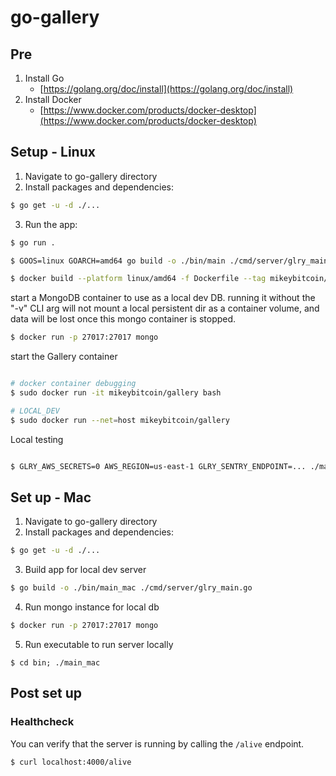 # go-gallery

## Pre

1. Install Go
    - [https://golang.org/doc/install](https://golang.org/doc/install)
2. Install Docker
    - [https://www.docker.com/products/docker-desktop](https://www.docker.com/products/docker-desktop)


## Setup - Linux

1. Navigate to go-gallery directory
2. Install packages and dependencies:
```bash
$ go get -u -d ./...
```

3. Run the app:
```bash
$ go run .
```

```bash
$ GOOS=linux GOARCH=amd64 go build -o ./bin/main ./cmd/server/glry_main.go

$ docker build --platform linux/amd64 -f Dockerfile --tag mikeybitcoin/gallery .
```

start a MongoDB container to use as a local dev DB.
running it without the "-v" CLI arg will not mount a local persistent dir as a container volume,
and data will be lost once this mongo container is stopped.

```bash
$ docker run -p 27017:27017 mongo
```

start the Gallery container

```bash

# docker container debugging
$ sudo docker run -it mikeybitcoin/gallery bash

# LOCAL_DEV
$ sudo docker run --net=host mikeybitcoin/gallery
```

Local testing

```bash

$ GLRY_AWS_SECRETS=0 AWS_REGION=us-east-1 GLRY_SENTRY_ENDPOINT=... ./main
```


## Set up - Mac

1. Navigate to go-gallery directory
2. Install packages and dependencies:
```bash
$ go get -u -d ./...
```
3. Build app for local dev server
```bash
$ go build -o ./bin/main_mac ./cmd/server/glry_main.go
```
4. Run mongo instance for local db
```bash
$ docker run -p 27017:27017 mongo
```
5. Run executable to run server locally
```
$ cd bin; ./main_mac
```


## Post set up

### Healthcheck
You can verify that the server is running by calling the `/alive` endpoint.

```bash
$ curl localhost:4000/alive
```

